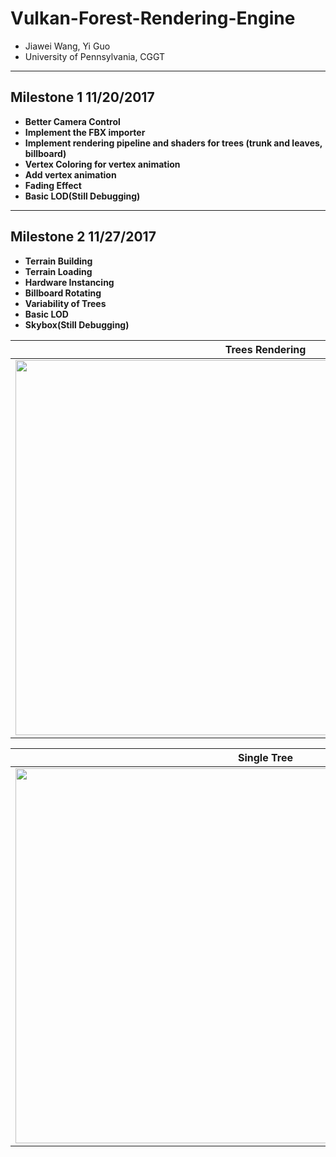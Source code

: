 # Vulkan-Forest-Rendering-Engine
* Jiawei Wang, Yi Guo
* University of Pennsylvania, CGGT

___
## Milestone 1 11/20/2017
* **Better Camera Control**
* **Implement the FBX importer**
* **Implement rendering pipeline and shaders for trees (trunk and leaves, billboard)**
* **Vertex Coloring for vertex animation**
* **Add vertex animation**
* **Fading Effect**
* **Basic LOD(Still Debugging)**

___
## Milestone 2 11/27/2017
* **Terrain Building**
* **Terrain Loading**
* **Hardware Instancing**
* **Billboard Rotating**
* **Variability of Trees**
* **Basic LOD**
* **Skybox(Still Debugging)**

|**Trees Rendering**|
|---|
|<img src="./results/allTrees.gif" width="800" height="600">|

|**Single Tree**|
|---|
|<img src="./results/singleTree.gif" width="800" height="600">|
